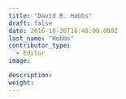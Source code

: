 ```yaml
---
title: "David B. Hobbs"
draft: false
date: 2016-10-26T16:48:00.000Z
last_name: "Hobbs"
contributor_type:
  - Editor
image:

description:
weight:
---
```


